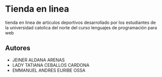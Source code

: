 # Tienda en linea

tienda en linea de articulos deportivos desarrollado por los estudiantes de la universidad catolica del norte del curso lenguajes de programación para web

## Autores

- JEINER ALDANA ARENAS
- LADY TATIANA CEBALLOS CARDONA 
- EMMANUEL ANDRES EURIBE OSSA
